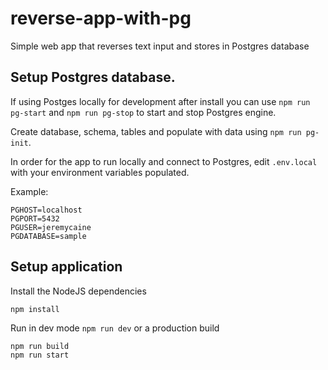 # reverse-app-with-pg
Simple web app that reverses text input and stores in Postgres database

## Setup Postgres database. 
If using Postges locally for development after install you can use `npm run pg-start` and `npm run pg-stop` to start and stop Postgres engine.

Create database, schema, tables and populate with data using `npm run pg-init`.

In order for the app to run locally and connect to Postgres, edit `.env.local` with your environment variables populated. 

Example:
```
PGHOST=localhost
PGPORT=5432
PGUSER=jeremycaine
PGDATABASE=sample
```

## Setup application
Install the NodeJS dependencies
```
npm install
```

Run in dev mode `npm run dev` or a production build
```
npm run build
npm run start
```
